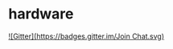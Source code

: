 # hardware
[![Gitter](https://badges.gitter.im/Join Chat.svg)](https://gitter.im/opencrowbar/hardware?utm_source=badge&utm_medium=badge&utm_campaign=pr-badge&utm_content=badge)